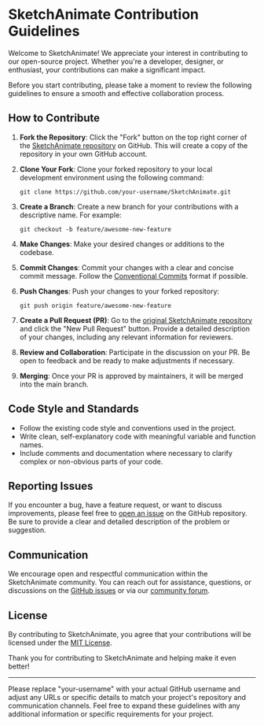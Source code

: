 # SketchAnimate Contribution Guidelines

Welcome to SketchAnimate! We appreciate your interest in contributing to our open-source project. Whether you're a developer, designer, or enthusiast, your contributions can make a significant impact.

Before you start contributing, please take a moment to review the following guidelines to ensure a smooth and effective collaboration process.

## How to Contribute

1. **Fork the Repository**: Click the "Fork" button on the top right corner of the [SketchAnimate repository](https://github.com/your-username/SketchAnimate) on GitHub. This will create a copy of the repository in your own GitHub account.

2. **Clone Your Fork**: Clone your forked repository to your local development environment using the following command:
   ```
   git clone https://github.com/your-username/SketchAnimate.git
   ```

3. **Create a Branch**: Create a new branch for your contributions with a descriptive name. For example:
   ```
   git checkout -b feature/awesome-new-feature
   ```

4. **Make Changes**: Make your desired changes or additions to the codebase.

5. **Commit Changes**: Commit your changes with a clear and concise commit message. Follow the [Conventional Commits](https://www.conventionalcommits.org/en/v1.0.0/) format if possible.

6. **Push Changes**: Push your changes to your forked repository:
   ```
   git push origin feature/awesome-new-feature
   ```

7. **Create a Pull Request (PR)**: Go to the [original SketchAnimate repository](https://github.com/your-username/SketchAnimate) and click the "New Pull Request" button. Provide a detailed description of your changes, including any relevant information for reviewers.

8. **Review and Collaboration**: Participate in the discussion on your PR. Be open to feedback and be ready to make adjustments if necessary.

9. **Merging**: Once your PR is approved by maintainers, it will be merged into the main branch.

## Code Style and Standards

- Follow the existing code style and conventions used in the project.
- Write clean, self-explanatory code with meaningful variable and function names.
- Include comments and documentation where necessary to clarify complex or non-obvious parts of your code.

## Reporting Issues

If you encounter a bug, have a feature request, or want to discuss improvements, please feel free to [open an issue](https://github.com/your-username/SketchAnimate/issues) on the GitHub repository. Be sure to provide a clear and detailed description of the problem or suggestion.

## Communication

We encourage open and respectful communication within the SketchAnimate community. You can reach out for assistance, questions, or discussions on the [GitHub issues](https://github.com/your-username/SketchAnimate/issues) or via our [community forum](https://community.sketchanimate.com).

## License

By contributing to SketchAnimate, you agree that your contributions will be licensed under the [MIT License](LICENSE).

Thank you for contributing to SketchAnimate and helping make it even better!

---

Please replace "your-username" with your actual GitHub username and adjust any URLs or specific details to match your project's repository and communication channels. Feel free to expand these guidelines with any additional information or specific requirements for your project.
